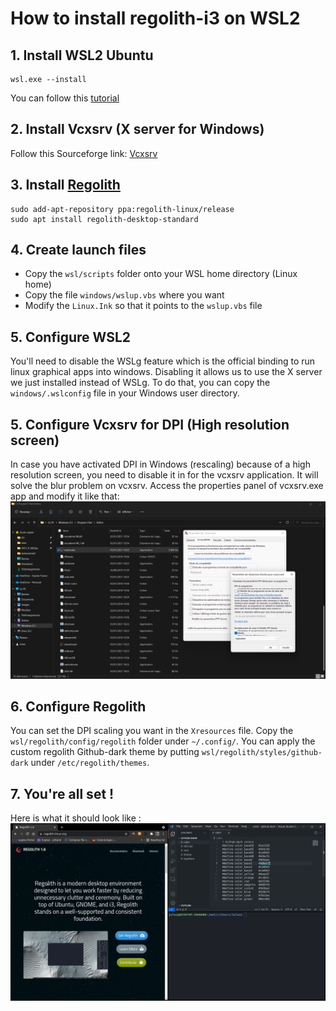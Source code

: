 # How to install regolith-i3 on WSL2

## 1. Install WSL2 Ubuntu
```shell
wsl.exe --install
```
You can follow this [tutorial](https://docs.microsoft.com/en-us/windows/wsl/install-win10)

## 2. Install Vcxsrv (X server for Windows)
Follow this Sourceforge link: [Vcxsrv](https://sourceforge.net/projects/vcxsrv/)

## 3. Install [Regolith](https://regolith-linux.org/)
```shell
sudo add-apt-repository ppa:regolith-linux/release
sudo apt install regolith-desktop-standard
```

## 4. Create launch files
- Copy the `wsl/scripts` folder onto your WSL home directory (Linux home)
- Copy the file `windows/wslup.vbs` where you want
- Modify the `Linux.Ink` so that it points to the `wslup.vbs` file

## 5. Configure WSL2
You'll need to disable the WSLg feature which is the official binding to run linux graphical apps into windows.
Disabling it allows us to use the X server we just installed instead of WSLg.
To do that, you can copy the `windows/.wslconfig` file in your Windows user directory.

## 5. Configure Vcxsrv for DPI (High resolution screen)
In case you have activated DPI in Windows (rescaling) because of a high resolution screen, you need to disable it in for the vcxsrv application.
It will solve the blur problem on vcxsrv.
Access the properties panel of vcxsrv.exe app and modify it like that: 
![Hello](vcxsrv.png)

## 6. Configure Regolith
You can set the DPI scaling you want in the `Xresources` file.
Copy the `wsl/regolith/config/regolith` folder under `~/.config/`.
You can apply the custom regolith Github-dark theme by putting `wsl/regolith/styles/github-dark` under `/etc/regolith/themes`.

## 7. You're all set !
Here is what it should look like :
![Picture](expectations.png)